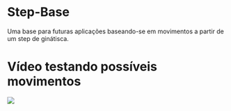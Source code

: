 # Step-Base
Uma base para futuras aplicações baseando-se em movimentos a partir de um step de ginátisca.

# Vídeo testando possíveis movimentos
![](https://imgur.com/7Zd441S)
